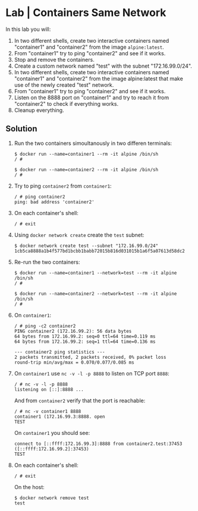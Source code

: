 # Lab | Containers Same Network

In this lab you will:

1. In two different shells, create two interactive containers named
   "container1" and "container2" from the image `alpine:latest`.
2. From "container1" try to ping "container2" and see if it works.
3. Stop and remove the containers.
4. Create a custom network named "test" with the subnet "172.16.99.0/24".
5. In two different shells, create two interactive containers named
   "container1" and "container2" from the image alpine:latest that
   make use of the newly created "test" network.
6. From "container1" try to ping "container2" and see if it works.
7. Listen on the 8888 port on "container1" and try to reach it from
   "container2" to check if everything works.
8. Cleanup everything.

## Solution

1. Run the two containers simoultanously in two differen terminals:

   ```console
   $ docker run --name=container1 --rm -it alpine /bin/sh
   / #

   $ docker run --name=container2 --rm -it alpine /bin/sh
   / #
   ```

2. Try to ping `container2` from `container1`:

   ```console
   / # ping container2
   ping: bad address 'container2'
   ```

3. On each container's shell:

   ```console
   / # exit
   ```

4. Using `docker network create` create the `test` subnet:

   ```console
   $ docker network create test --subnet "172.16.99.0/24"
   1cb5ca8888a1b4f577bd1bcbb1babb72015b816d031015b1a6f5a07613d58dc2
   ```

5. Re-run the two containers:

   ```console
   $ docker run --name=container1 --network=test --rm -it alpine /bin/sh
   / #

   $ docker run --name=container2 --network=test --rm -it alpine /bin/sh
   / #
   ```

6. On `container1`:

   ```console
   / # ping -c2 container2
   PING container2 (172.16.99.2): 56 data bytes
   64 bytes from 172.16.99.2: seq=0 ttl=64 time=0.119 ms
   64 bytes from 172.16.99.2: seq=1 ttl=64 time=0.136 ms

   --- container2 ping statistics ---
   2 packets transmitted, 2 packets received, 0% packet loss
   round-trip min/avg/max = 0.070/0.077/0.085 ms
   ```

7. On `container1` use `nc -v -l -p 8888` to listen on TCP port `8888`:

   ```console
   / # nc -v -l -p 8888
   listening on [::]:8888 ...
   ```

   And from `container2` verify that the port is reachable:

   ```console
   / # nc -v container1 8888
   container1 (172.16.99.3:8888. open
   TEST
   ```

   On `container1` you should see:

   ```console
   connect to [::ffff:172.16.99.3]:8888 from container2.test:37453 ([::ffff:172.16.99.2]:37453)
   TEST
   ```

8. On each container's shell:

   ```console
   / # exit
   ```

   On the host:

   ```console
   $ docker network remove test
   test
   ```
